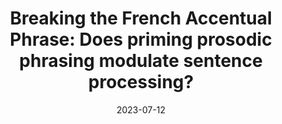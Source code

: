 ---
title: "Breaking the French Accentual Phrase: Does priming prosodic phrasing modulate sentence processing? "
collection: talks
type: "Poster"
permalink: /talks/2023-07-12-bevivino-LSA-2023
venue: "LSA Summer Institute at Umass"
date: 2023-07-12
location: "Amherst (MA), USA"

citation: '<strong>Bevivino, D.</strong>, Turco, G., &amp; Hemforth, B. (2023, July 12). Breaking the French accentual phrase: Does priming prosodic phrasing modulate sentence processing? <em>2023 Linguistic Society of America Summer Institute</em>. UMass, Amherst (MA), USA. [<a href=&quot;https://drive.google.com/file/d/1hbw9SCerEI3u-isu1d77nYIEazExWVZa/view?usp=sharing&quot;>Poster</a>]'
coauthors: 'False'
category: schools
---